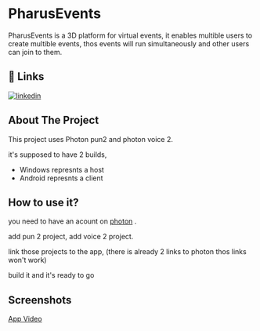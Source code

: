 
# PharusEvents

PharusEvents is a 3D platform for virtual events, 
it enables multible users to create multible events,
thos events will run simultaneously and other users can join to them.






## 🔗 Links
[![linkedin](https://img.shields.io/badge/linkedin-0A66C2?style=for-the-badge&logo=linkedin&logoColor=white)](https://www.linkedin.com/in/kelaadwy/)



## About The Project

This project uses Photon pun2 and photon voice 2.

it's supposed to have 2 builds,
  - Windows represnts a host
  - Android represnts a client


## How to use it?

you need to have an acount on [photon](https://www.photonengine.com/) .

add pun 2 project,
add voice 2 project.

link those projects to the app,
(there is already 2 links to photon thos links won't work)

build it and it's ready to go





## Screenshots



[App Video](https://youtu.be/VrNWwMknm0c?t=184)





